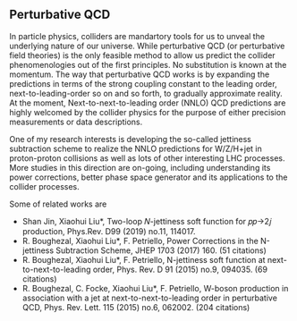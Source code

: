 ## Perturbative QCD

In particle physics, colliders are mandartory tools for us to unveal the underlying nature of our universe. While perturbative QCD (or perturbative field theories) is the only feasible method to allow us predict the collider phenomenologies out of the first principles. No substitution is known at the momentum. The way that perturbative QCD works is by expanding the predictions in terms of the strong coupling constant to the leading order, next-to-leading-order so on and so forth, to gradually approximate reality.  At the moment, Next-to-next-to-leading order (NNLO) QCD predictions are highly welcomed by the collider physics for the purpose of either precision measurements or data descriptions. 

One of my research interests is developing the so-called jettiness subtraction scheme to realize the NNLO predictions for W/Z/H+jet in proton-proton collisions as well as lots of other interesting LHC processes. More studies in this direction are on-going, including understanding its power corrections, better phase space generator and its applications to the collider processes. 

Some of related works are
- Shan Jin, Xiaohui Liu*, Two-loop 𝑁-jettiness soft function for 𝑝𝑝→2𝑗 production, Phys.Rev. D99 (2019) no.11, 114017. 
- R. Boughezal, Xiaohui Liu*, F. Petriello, Power Corrections in the N-jettiness Subtraction Scheme, JHEP 1703 (2017) 160. (51 citations) 
- R. Boughezal, Xiaohui Liu*, F. Petriello, N-jettiness soft function at next-to-next-to-leading order, Phys. Rev. D 91 (2015) no.9, 094035. (69 citations)
- R. Boughezal, C. Focke, Xiaohui Liu*, F. Petriello, W-boson production in association with a jet at next-to-next-to-leading order in perturbative QCD, Phys. Rev. Lett. 115 (2015) no.6, 062002. (204 citations)
